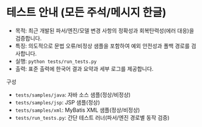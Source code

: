 # 테스트 안내 (모든 주석/메시지 한글)

- 목적: 최근 개발된 파서/엔진/모델 변경 사항의 정확성과 회복탄력성(에러 대응)을 검증합니다.
- 특징: 의도적으로 문법 오류/비정상 샘플을 포함하여 예외 안전성과 폴백 경로를 검사합니다.
- 실행: `python tests/run_tests.py`
- 출력: 표준 출력에 한국어 결과 요약과 세부 로그를 제공합니다.

구성
- `tests/samples/java`: 자바 소스 샘플(정상/비정상)
- `tests/samples/jsp`: JSP 샘플(정상)
- `tests/samples/xml`: MyBatis XML 샘플(정상/비정상)
- `tests/run_tests.py`: 간단 테스트 러너(파서/엔진 경로별 동작 검증)
